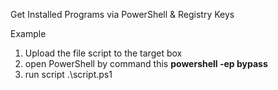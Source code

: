 Get Installed Programs via PowerShell & Registry Keys

Example
1. Upload the file script to the target box
2. open PowerShell by command this **powershell -ep bypass**
3. run script .\script.ps1
